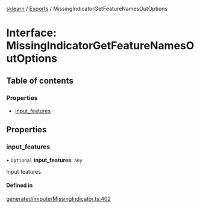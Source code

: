 [sklearn](../readme.md) / [Exports](../modules.md) / MissingIndicatorGetFeatureNamesOutOptions

# Interface: MissingIndicatorGetFeatureNamesOutOptions

## Table of contents

### Properties

- [input\_features](MissingIndicatorGetFeatureNamesOutOptions.md#input_features)

## Properties

### input\_features

• `Optional` **input\_features**: `any`

Input features.

#### Defined in

[generated/impute/MissingIndicator.ts:402](https://github.com/transitive-bullshit/scikit-learn-ts/blob/367336a/packages/sklearn/src/generated/impute/MissingIndicator.ts#L402)
